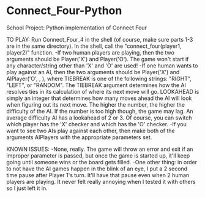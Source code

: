 # Connect_Four-Python
School Project:
Python implementation of Connect Four

TO PLAY:
Run Connect_Four_4 in the shell (of course, make sure parts 1-3 are in the same directory).
In the shell, call the "connect_four(player1, player2)" function. 
      -If two human players are playing, then the two arguments should be Player('X') and Player('O'). The game won't start if any character/string other than 'X' and 'O' are used!
      -If one human wants to play against an AI, then the two arguments should be Player('X') and AIPlayer('O', <TIEBREAK>, <LOOKAHEAD>), where TIEBREAK is one of the following strings: "RIGHT", "LEFT", or "RANDOM". The TIEBREAK argument determines how the AI resolves ties in its calculation of where its next move will go. LOOKAHEAD is simply an integer that determines how many moves ahead the AI will look when figuring out its next move. The higher the number, the higher the difficulty of the AI. If the number is too high though, the game may lag. An average difficulty AI has a lookahead of 2 or 3. Of course, you can switch which player has the 'X' checker and which has the 'O' checker.
      -If you want to see two AIs play against each other, then make both of the arguments AIPlayers with the appropriate parameters set.
  
KNOWN ISSUES:
-None, really. The game will throw an error and exit if an improper parameter is passed, but once the game is started up, it'll keep going until someone wins or the board gets filled. 
-One other thing: in order to not have the AI games happen in the blink of an eye, I put a 2 second time pause after Player 1's turn. It'll have that pause even when 2 human players are playing. It never felt really annoying when I tested it with others so I just left it in.
